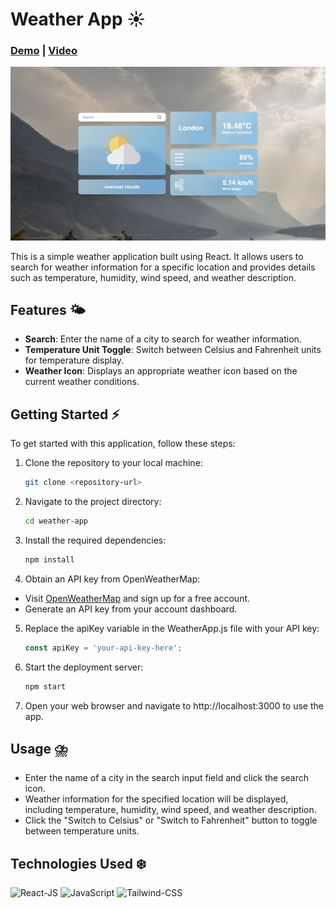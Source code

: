 # Weather App ☀️

### [Demo](https://weather-app-0xayushm.vercel.app/) | [Video](https://youtu.be/0ls5DqBSaVo)

<img src='./public/readme.png'> 

This is a simple weather application built using React. It allows users to search for weather information for a specific location and provides details such as temperature, humidity, wind speed, and weather description.

## Features 🌤️

- **Search**: Enter the name of a city to search for weather information.
- **Temperature Unit Toggle**: Switch between Celsius and Fahrenheit units for temperature display.
- **Weather Icon**: Displays an appropriate weather icon based on the current weather conditions.

## Getting Started ⚡️

To get started with this application, follow these steps:

1. Clone the repository to your local machine:

   ```bash
   git clone <repository-url>
   ```

2. Navigate to the project directory:

    ```bash
    cd weather-app
    ```
3. Install the required dependencies:
    ```bash
    npm install
    ```
4. Obtain an API key from OpenWeatherMap:

- Visit [OpenWeatherMap](https://openweathermap.org/api) and sign up for a free account.
- Generate an API key from your account dashboard.

5. Replace the apiKey variable in the WeatherApp.js file with your API key:
    ```javascript
    const apiKey = 'your-api-key-here';
    ```
6. Start the deployment server:
    ```bash
    npm start
    ```
7. Open your web browser and navigate to http://localhost:3000 to use the app.

## Usage ⛈️

- Enter the name of a city in the search input field and click the search icon.
- Weather information for the specified location will be displayed, including temperature, humidity, wind speed, and weather description.
- Click the "Switch to Celsius" or "Switch to Fahrenheit" button to toggle between temperature units.

## Technologies Used ❄️

![React-JS](https://img.shields.io/badge/ReactJs-20232A?style=for-the-badge&logo=react&logoColor=61DAFB)
![JavaScript](https://img.shields.io/badge/JavaScript-323330?style=for-the-badge&logo=javascript&logoColor=F7DF1E)
![Tailwind-CSS](https://img.shields.io/badge/Tailwind-ff6666?style=for-the-badge&logo=tailwindcss&logoColor=61DAFB)

